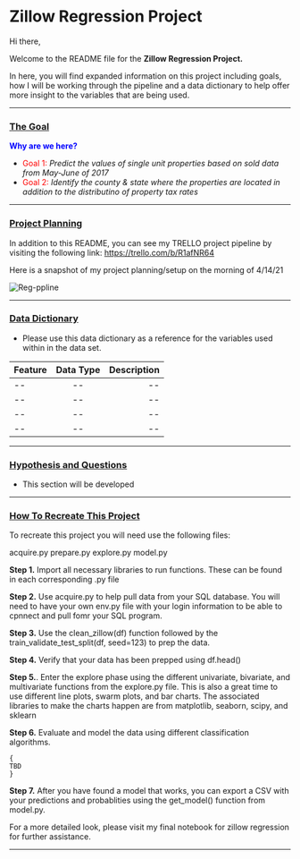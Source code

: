 <h1> Zillow Regression Project </h1>

Hi there,

Welcome to the README file for the <b>Zillow Regression Project.</b>

In here, you will find expanded information on this project including goals, how I will be working through the pipeline and a data dictionary to help offer more insight to the variables that are being used.

-------------------
<h3><u>The Goal</u></h3>

<font color = blue>**Why are we here?**</font>

* <font color = red>Goal 1:</font> <i>Predict the values of single unit properties based on sold data from May-June of 2017</i>
* <font color = red>Goal 2:</font> <i>Identify the county & state where the properties are located in addition to the distributino of property tax rates</i>

------------------
<H3><u> Project Planning </u></H3>

In addition to this README, you can see my TRELLO project pipeline by visiting the following link: https://trello.com/b/R1afNR64

Here is a snapshot of my project planning/setup on the morning of 4/14/21

<img src="https://i.ibb.co/bQPm0MH/Reg-ppline.png" alt="Reg-ppline" border="0">
  

-------------

<h3><u>Data Dictionary</u></h3>
    
-  Please use this data dictionary as a reference for the variables used within in the data set.



|   Feature      |  Data Type   | Description    |
| :------------- | :----------: | -----------: |
|  -- | --   | --    |
| --   | -- | --|
| --   | -- | --|
| --| -- | --|





-------------------
  <h3><u>Hypothesis and Questions</u></h3>

- This section will be developed
 
--------------------
 <h3><u>How To Recreate This Project</u></h3>
 
 To recreate this project you will need use the following files:
 
 acquire.py
 prepare.py
 explore.py
 model.py
 
 <b>Step 1.</b> Import all necessary libraries to run functions. These can be found in each corresponding .py file
 
 <b>Step 2.</b> Use acquire.py to help pull data from your SQL database. You will need to have your own env.py file with your login information to be able to cpnnect and pull fomr your SQL program.
 
 <b>Step 3.</b> Use the clean_zillow(df) function followed by the train_validate_test_split(df, seed=123) to prep the data.
 
 <b>Step 4.</b> Verify that your data has been prepped using df.head()
 
 <b>Step 5.</b>. Enter the explore phase using the different univariate, bivariate, and multivariate functions from the explore.py file. This is also a great time to use different line plots, swarm plots, and bar charts. The associated libraries to make the charts happen are from matplotlib, seaborn, scipy, and sklearn
 
 <b>Step 6.</b> Evaluate and model the data using different classification algorithms. 
         
 ```
 { 
TBD
 }
 ```
 
 <b>Step 7.</b> After you have found a model that works, you can export a CSV with your predictions and probablities using the get_model() function from model.py.
 
 For a more detailed look, please visit my final notebook for zillow regression for further assistance.
 
--------------------